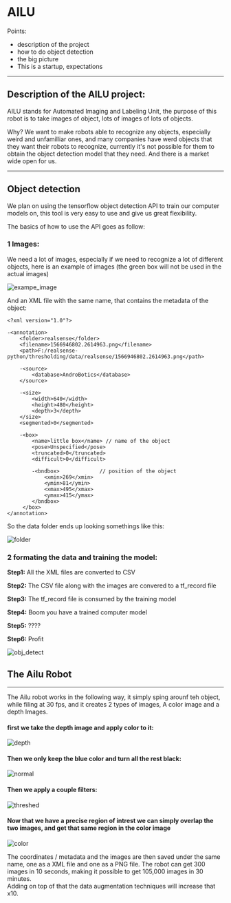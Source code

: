 # AILU


Points:
-  description of the project
-  how to do object detection
-  the big picture
-  This is a startup, expectations
____


## Description of the AILU project:

AILU stands for Automated Imaging and Labeling Unit, the purpose of this robot is to take images of object, lots of images of lots of objects.

Why? We want to make robots able to recognize any objects, especially weird and unfamilliar ones, and many companies have werd objects that they want their robots to recognize, currently it's not possible for them to obtain the object detection model that they need. And there is a market wide open for us.

____

## Object detection

We plan on using the tensorflow object detection API to train our computer models on, this tool is very easy to use and give us great flexibility.

The basics of how to use the API goes as follow:

### 1 Images:
We need a lot of images, especially if we need to recognize a lot of different objects, here is an example of images (the green box will not be used in the actual images)

![exampe_image](test_img1.png)



And an XML file with the same name, that contains the metadata of the object:

    <?xml version="1.0"?>

    -<annotation>
        <folder>realsense</folder>
        <filename>1566946802.2614963.png</filename>
        <path>F:/realsense-python/thresholding/data/realsense/1566946802.2614963.png</path>

        -<source>
            <database>AndroBotics</database>
        </source>

        -<size>
            <width>640</width>
            <height>480</height>
            <depth>3</depth>
        </size>
        <segmented>0</segmented>

        -<box>
            <name>little box</name> // name of the object
            <pose>Unspecified</pose>
            <truncated>0</truncated>
            <difficult>0</difficult>

            -<bndbox>             // position of the object 
                <xmin>269</xmin>
                <ymin>81</ymin>
                <xmax>495</xmax>
                <ymax>415</ymax>
            </bndbox>
         </box>
    </annotation>



So the data folder ends up looking somethings like this:

![folder](folder_eaxmple.png)

### 2 formating the data and training the model:

__Step1:__ All the XML files are converted to CSV 

__Step2:__ The CSV file along with the images are convered to a tf_record file 

__Step3:__ The tf_record file is consumed by the training model

__Step4:__ Boom you have a trained computer model

__Step5:__ ????

__Step6:__ Profit


![obj_detect](object%20recognition%20plan.jpg)

## The Ailu Robot
____

The Ailu robot works in the following way, it simply sping arounf teh object, while filing at 30 fps, and it creates 2 types of images,
A color image and a depth Images.

#### first we take the depth image and apply color to it:

![depth](depth.png)

#### Then we only keep the blue color and turn all the rest black:

![normal](normal.png)

#### Then we apply a couple filters:

![threshed](threshed.png)

#### Now that we have a precise region of intrest we can simply overlap the two images, and get that same region in the color image

![color](color.png)


The coordinates / metadata and the images are then saved under the same name, one as a XML file and one as a PNG file. The robot can get 300 images in 10 seconds, making it possible to get 105,000 images in 30 minutes.  
Adding on top of that the data augmentation techniques will increase that x10. 




